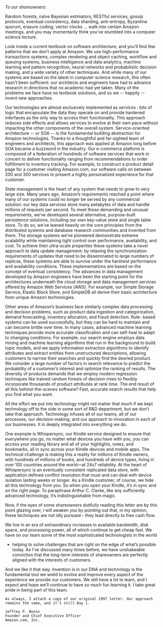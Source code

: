 _To our shareowners:_

Random forests, naïve Bayesian estimators, RESTful services, gossip protocols, eventual consistency, data
sharding, anti-entropy, Byzantine quorum, erasure coding, vector clocks ... walk into certain Amazon meetings,
and you may momentarily think you’ve stumbled into a computer science lecture.

Look inside a current textbook on software architecture, and you’ll find few patterns that we don’t apply at
Amazon. We use high-performance transactions systems, complex rendering and object caching, workflow and
queuing systems, business intelligence and data analytics, machine learning and pattern recognition, neural
networks and probabilistic decision making, and a wide variety of other techniques. And while many of our
systems are based on the latest in computer science research, this often hasn’t been sufficient: our architects and
engineers have had to advance research in directions that no academic had yet taken. Many of the problems we
face have no textbook solutions, and so we -- happily -- invent new approaches.

Our technologies are almost exclusively implemented as _services_ : bits of logic that encapsulate the data they
operate on and provide hardened interfaces as the only way to access their functionality. This approach reduces
side effects and allows services to evolve at their own pace without impacting the other components of the
overall system. Service-oriented architecture -- or SOA -- is the fundamental building abstraction for Amazon
technologies. Thanks to a thoughtful and far-sighted team of engineers and architects, this approach was applied
at Amazon long before SOA became a buzzword in the industry. Our e-commerce platform is composed of a
federation of hundreds of software services that work in concert to deliver functionality ranging from
recommendations to order fulfillment to inventory tracking. For example, to construct a product detail page for a
customer visiting Amazon.com, our software calls on between 200 and 300 services to present a highly
personalized experience for that customer.

State management is the heart of any system that needs to grow to very large size. Many years ago,
Amazon’s requirements reached a point where many of our systems could no longer be served by any
commercial solution: our key data services store many petabytes of data and handle millions of requests per
second. To meet these demanding and unusual requirements, we’ve developed several alternative, purpose-built
persistence solutions, including our own key-value store and single table store. To do so, we’ve leaned heavily on
the core principles from the distributed systems and database research communities and invented from there. The
storage systems we’ve pioneered demonstrate extreme scalability while maintaining tight control over
performance, availability, and cost. To achieve their ultra-scale properties these systems take a novel approach to
data update management: by relaxing the synchronization requirements of updates that need to be disseminated
to large numbers of replicas, these systems are able to survive under the harshest performance and availability
conditions. These implementations are based on the concept of eventual consistency. The advances in data
management developed by Amazon engineers have been the starting point for the architectures underneath the
cloud storage and data management services offered by Amazon Web Services (AWS). For example, our Simple
Storage Service, Elastic Block Store, and SimpleDB all derive their basic architecture from unique Amazon
technologies.

Other areas of Amazon’s business face similarly complex data processing and decision problems, such as
product data ingestion and categorization, demand forecasting, inventory allocation, and fraud detection. Rule-
based systems can be used successfully, but they can be hard to maintain and can become brittle over time. In
many cases, advanced machine learning techniques provide more accurate classification and can self-heal to
adapt to changing conditions. For example, our search engine employs data mining and machine learning
algorithms that run in the background to build topic models, and we apply information extraction algorithms to
identify attributes and extract entities from unstructured descriptions, allowing customers to narrow their
searches and quickly find the desired product. We consider a large number of factors in search relevance to
predict the probability of a customer’s interest and optimize the ranking of results. The diversity of products
demands that we employ modern regression techniques like trained random forests of decision trees to flexibly
incorporate thousands of product attributes at rank time. The end result of all this behind-the-scenes software?
Fast, accurate search results that help you find what you want.

All the effort we put into technology might not matter that much if we kept technology off to the side in
some sort of R&D department, but we don’t take that approach. Technology infuses all of our teams, all of our
processes, our decision-making, and our approach to innovation in each of our businesses. It is deeply integrated
into everything we do.

One example is Whispersync, our Kindle service designed to ensure that everywhere you go, no matter what
devices you have with you, you can access your reading library and all of your highlights, notes, and bookmarks,
all in sync across your Kindle devices and mobile apps. The technical challenge is making this a reality for
millions of Kindle owners, with hundreds of millions of books, and hundreds of device types, living in over 100
countries around the world—at 24x7 reliability. At the heart of Whispersync is an eventually consistent
replicated data store, with application defined conflict resolution that must and can deal with device isolation
lasting weeks or longer. As a Kindle customer, of course, we hide all this technology from you. So when you
open your Kindle, it’s in sync and on the right page. To paraphrase Arthur C. Clarke, like any sufficiently
advanced technology, it’s indistinguishable from magic.

Now, if the eyes of some shareowners dutifully reading this letter are by this point glazing over, I will
awaken you by pointing out that, in my opinion, these techniques are not idly pursued – they lead directly to free
cash flow.

We live in an era of extraordinary increases in available bandwidth, disk space, and processing power, all of
which continue to get cheap fast. We have on our team some of the most sophisticated technologists in the world

* helping to solve challenges that are right on the edge of what’s possible today. As I’ve discussed many times
  before, we have unshakeable conviction that the long-term interests of shareowners are perfectly aligned with the
  interests of customers.

And we like it that way. Invention is in our DNA and technology is the fundamental tool we wield to evolve
and improve every aspect of the experience we provide our customers. We still have a lot to learn, and I expect
and hope we’ll continue to have so much fun learning it. I take great pride in being part of this team.

```
As always, I attach a copy of our original 1997 letter. Our approach remains the same, and it’s still Day 1.
```

```
Jeffrey P. Bezos
Founder and Chief Executive Officer
Amazon.com, Inc.
```
